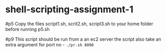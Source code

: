 # shell-scripting-assignment-1

#p5
Copy the files script1.sh, scrit2.sh, script3.sh to your home folder before running p5.sh

#p9
This script should be run from a an ec2 server
the script also take an extra argument for port no - `./pr.sh 8090`
